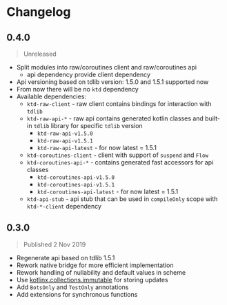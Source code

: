 # Changelog

## 0.4.0
> Unreleased
- Split modules into raw/coroutines client and raw/coroutines api
  - api dependency provide client dependency
- Api versioning based on tdlib version: 1.5.0 and 1.5.1 supported now
- From now there will be no `ktd` dependency
- Available dependencies:
  - `ktd-raw-client` - raw client contains bindings for interaction with `tdlib`
  - `ktd-raw-api-*` - raw api contains generated kotlin classes and built-in `tdlib` library for specific `tdlib` version
    - `ktd-raw-api-v1.5.0` 
    - `ktd-raw-api-v1.5.1`
    - `ktd-raw-api-latest` - for now latest = 1.5.1
  - `ktd-coroutines-client` - client with support of `suspend` and `Flow`
  - `ktd-coroutines-api-*` - contains generated fast accessors for api classes
    - `ktd-coroutines-api-v1.5.0` 
    - `ktd-coroutines-api-v1.5.1` 
    - `ktd-coroutines-api-latest`  - for now latest = 1.5.1
  - `ktd-api-stub` - api stub that can be used in `compileOnly` scope with `ktd-*-client` dependency

## 0.3.0
> Published 2 Nov 2019
- Regenerate api based on tdlib 1.5.1
- Rework native bridge for more efficient implementation
- Rework handling of nullability and default values in scheme
- Use [kotlinx.collections.immutable](https://github.com/Kotlin/kotlinx.collections.immutable) for storing updates
- Add `BotsOnly` and `TestOnly` annotations
- Add extensions for synchronous functions
